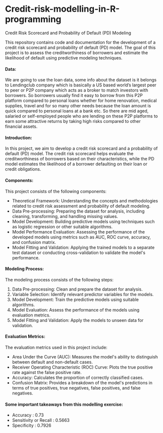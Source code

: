 # Credit-risk-modelling-in-R-programming
Credit Risk Scorecard and Probability of Default (PD) Modeling

This repository contains code and documentation for the development of a credit risk scorecard and probability of default (PD) model. The goal of this project is to assess the creditworthiness of borrowers and estimate the likelihood of default using predictive modeling techniques.

#### Data:
We are going to use the loan data, some info about the dataset is it belongs to Lendingclub company which is basically a US based world’s largest peer to peer or P2P company which acts as a broker to match investors with borrowers. So borrowers usually find it easy to borrow from this P2P platform compared to personal loans whether for home renovation, medical supplies, travel and for so many other needs because the loan amount is quick compared to personal loans at a bank etc. So there are mid aged, salaried or self-employed people who are lending on these P2P platforms to earn some attractive returns by taking high risks compared to other financial assets.


#### Introduction:
In this project, we aim to develop a credit risk scorecard and a probability of default (PD) model. The credit risk scorecard helps evaluate the creditworthiness of borrowers based on their characteristics, while the PD model estimates the likelihood of a borrower defaulting on their loan or credit obligations.

#### Components:
This project consists of the following components:
- Theoretical Framework: Understanding the concepts and methodologies related to credit risk assessment and probability of default modeling.
- Data Pre-processing: Preparing the dataset for analysis, including cleaning, transforming, and handling missing values.
- Model Development: Building predictive models using techniques such as logistic regression or other suitable algorithms.
- Model Performance Evaluation: Assessing the performance of the developed models using metrics such as AUC, ROC curve, accuracy, and confusion matrix.
- Model Fitting and Validation: Applying the trained models to a separate test dataset or conducting cross-validation to validate the model's performance.

#### Modeling Process:
The modeling process consists of the following steps:
1. Data Pre-processing: Clean and prepare the dataset for analysis.
2. Variable Selection: Identify relevant predictor variables for the models.
3. Model Development: Train the predictive models using suitable algorithms.
4. Model Evaluation: Assess the performance of the models using evaluation metrics.
5. Model Fitting and Validation: Apply the models to unseen data for validation.


#### Evaluation Metrics:
The evaluation metrics used in this project include:
- Area Under the Curve (AUC): Measures the model's ability to distinguish between default and non-default cases.
- Receiver Operating Characteristic (ROC) Curve: Plots the true positive rate against the false positive rate.
- Accuracy: Calculates the proportion of correctly classified cases.
- Confusion Matrix: Provides a breakdown of the model's predictions in terms of true positives, true negatives, false positives, and false negatives.


#### Some important takeaways from this modelling exercise:
- Accuracy : 0.73
- Sensitivity or Recall : 0.5663
- Specificity : 0.7926
